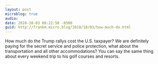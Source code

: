 ```yaml
---
layout: post
microblog: true
audio: 
date: 2018-10-03 08:22:50 -0500
guid: http://frankm.micro.blog/2018/10/03/how-much-do.html
---
```

How much do the Trump rallys cost the U.S. taxpayer? We are definitely paying for the secret service and police protection, what about the transportation and all other accommodations? You can say the same thing about every weekend trip to his golf courses and resorts. 
